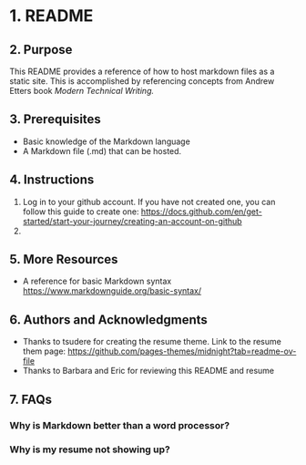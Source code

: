 # 1. README
## 2. Purpose
This README provides a reference of how to host markdown files as a static site. This is accomplished by referencing concepts from Andrew Etters book *Modern Technical Writing.*
## 3. Prerequisites
- Basic knowledge of the Markdown language
- A Markdown file (.md) that can be hosted. 
## 4. Instructions
1. Log in to your github account. If you have not created one, you can follow this guide to create one: https://docs.github.com/en/get-started/start-your-journey/creating-an-account-on-github
2. 
## 5. More Resources
- A reference for basic Markdown syntax https://www.markdownguide.org/basic-syntax/
## 6. Authors and Acknowledgments 
- Thanks to tsudere for creating the resume theme. Link to the resume them page: https://github.com/pages-themes/midnight?tab=readme-ov-file
- Thanks to Barbara and Eric for reviewing this README and resume
## 7. FAQs 
### Why is Markdown better than a word processor?
### Why is my resume not showing up?
